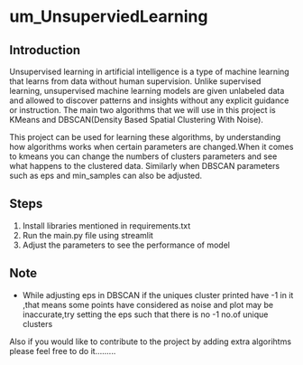 # um_UnsuperviedLearning

## Introduction

Unsupervised learning in artificial intelligence is a type of machine learning that learns from data without human supervision. Unlike supervised learning, unsupervised machine learning models are given unlabeled data and allowed to discover patterns and insights without any explicit guidance or instruction. The main two algorithms that we will use in this project is KMeans and DBSCAN(Density Based Spatial Clustering With Noise).

This project can be used for learning these algorithms, by understanding how algorithms works when certain parameters are changed.When it comes to kmeans you can change the numbers of clusters parameters and see what happens to the clustered data. Similarly when DBSCAN parameters such as eps and min_samples can also be adjusted.

## Steps
1. Install libraries mentioned in requirements.txt
2. Run the main.py file using streamlit
3. Adjust the parameters to see the performance of model

## Note
+ While adjusting eps in DBSCAN if the uniques cluster printed have -1 in it ,that means some points have considered as noise and plot may be inaccurate,try setting the eps such that there is no -1 no.of unique clusters

Also if you would like to contribute to the project by adding extra algorihtms please feel free to do it.........
